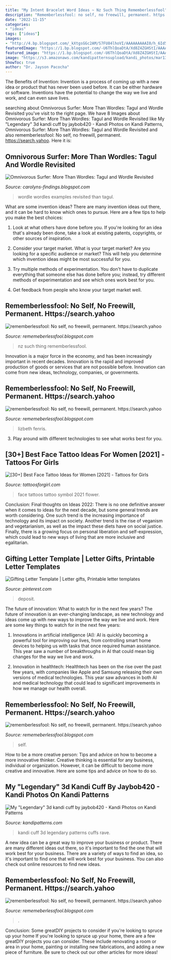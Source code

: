 ```yaml
---
title: "My Intent Bracelet Word Ideas ~ Nz Such Thing Rememberlessfool"
description: "Rememberlessfool: no self, no freewill, permanent. https://search.yahoo"
date: "2022-11-15"
categories:
- "ideas"
tags: ["ideas"]
images:
- "http://4.bp.blogspot.com/_kXtgsGGc2AM/S7FU84lhoVI/AAAAAAAAAI0/h_6Id5BJzQs/w1200-h630-p-k-no-nu/wordle.jpg"
featuredImage: "https://1.bp.blogspot.com/-U6ThlQoaDtA/Xd8Z4ZGHStI/AAAAAAAAbjo/_4DCsnRQQ_QmusNIbUK-RzHl0ScQ9LOlACLcBGAsYHQ/w1200-h630-p-k-no-nu/Untitled27.png"
featured_image: "https://1.bp.blogspot.com/-U6ThlQoaDtA/Xd8Z4ZGHStI/AAAAAAAAbjo/_4DCsnRQQ_QmusNIbUK-RzHl0ScQ9LOlACLcBGAsYHQ/w1200-h630-p-k-no-nu/Untitled27.png"
image: "https://s3.amazonaws.com/kandipatternsupload/kandi_photos/mar13/372013909411215388.jpg"
ShowToc: true
author: "Dr. Jayson Pacocha"
---
```



The Benefits of Invention:
Invention is a process of coming up with a new idea or product that has never been used before. It can be either hardware or software. Inventions have the potential to change the way we live and work, and can even save lives.

	

		
searching about Omnivorous Surfer: More Than Wordles: Tagul and Wordle Revisited you've visit to the right page. We have 8 Images about Omnivorous Surfer: More Than Wordles: Tagul and Wordle Revisited like My &quot;Legendary&quot; 3d kandi cuff by jaybob420 - Kandi Photos on Kandi Patterns, Omnivorous Surfer: More Than Wordles: Tagul and Wordle Revisited and also rememberlessfool: No self, no freewill, permanent. https://search.yahoo. Here it is:
		
    
## Omnivorous Surfer: More Than Wordles: Tagul And Wordle Revisited

<img loading=lazy src="http://4.bp.blogspot.com/_kXtgsGGc2AM/S7FU84lhoVI/AAAAAAAAAI0/h_6Id5BJzQs/w1200-h630-p-k-no-nu/wordle.jpg" onerror="this.onerror=null;this.src='https://tse1.mm.bing.net/th?id=OIP.NazJJqcw0Cb7XXnhkeX62gHaEk&amp;pid=15.1';" alt="Omnivorous Surfer: More Than Wordles: Tagul and Wordle Revisited">

_Source: carolyns-findings.blogspot.com_

>wordle wordles examples revisited than tagul. 

	

What are some invention ideas?
There are many invention ideas out there, and it can be hard to know which ones to pursue. Here are a few tips to help you make the best choices:
1. Look at what others have done before you. If you're looking for an idea that's already been done, take a look at existing patents, copyrights, or other sources of inspiration.

2. Consider your target market. What is your target market? Are you looking for a specific audience or market? This will help you determine which invention ideas might be most successful for you.

3. Try multiple methods of experimentation. You don't have to duplicate everything that someone else has done before you; instead, try different methods of experimentation and see which ones work best for you.

4. Get feedback from people who know your target market well.

    
## Rememberlessfool: No Self, No Freewill, Permanent. Https://search.yahoo

<img loading=lazy src="https://1.bp.blogspot.com/-nV-fPdAEH0U/XkYH4nhxf_I/AAAAAAAActM/ibGeLPk5BU0HudapTvBMoHzwJmpMrrFWQCLcBGAsYHQ/s1600/Untitled446.png" onerror="this.onerror=null;this.src='https://tse4.mm.bing.net/th?id=OIP.qw5uBR4u43gapQj71415oQHaEK&amp;pid=15.1';" alt="rememberlessfool: No self, no freewill, permanent. https://search.yahoo">

_Source: rememeberlessfool.blogspot.com_

>nz such thing rememberlessfool. 

	

Innovation is a major force in the economy, and has been increasingly important in recent decades. Innovation is the rapid and improved production of goods or services that are not possible before. Innovation can come from new ideas, technology, companies, or governments.

    
## Rememberlessfool: No Self, No Freewill, Permanent. Https://search.yahoo

<img loading=lazy src="https://staticdelivery.nexusmods.com/images/728/thumbnails/30938655-1503723978.jpg" onerror="this.onerror=null;this.src='https://tse1.mm.bing.net/th?id=OIP.DzzTbOvrO7S6yakSkUa5lQAAAA&amp;pid=15.1';" alt="rememberlessfool: No self, no freewill, permanent. https://search.yahoo">

_Source: rememeberlessfool.blogspot.com_

>lizbeth fenris. 

	

3. Play around with different technologies to see what works best for you. 

    
## [30+] Best Face Tattoo Ideas For Women [2021] - Tattoos For Girls

<img loading=lazy src="https://www.tattoosforgirl.com/wp-content/uploads/2020/07/face-tattoos-for-women-11.jpg" onerror="this.onerror=null;this.src='https://tse4.mm.bing.net/th?id=OIP.17HEySpYfRxpLsi5EexrZwHaHa&amp;pid=15.1';" alt="[30+] Best Face Tattoo Ideas for Women [2021] - Tattoos for Girls">

_Source: tattoosforgirl.com_

>face tattoos tattoo symbol 2021 flower. 

	

Conclusion:
Final thoughts on Ideas 2022:
There is no one definitive answer when it comes to ideas for the next decade, but some general trends are worth considering. One such trend is the increasing importance of technology and its impact on society. Another trend is the rise of veganism and vegetarianism, as well as the impact these diets have on social justice. Finally, there is a growing focus on personal liberation and self-expression, which could lead to new ways of living that are more inclusive and egalitarian.

    
## Gifting Letter Template | Letter Gifts, Printable Letter Templates

<img loading=lazy src="https://i.pinimg.com/736x/a5/54/ab/a554ab137cd41f3e68614825b6694df2.jpg" onerror="this.onerror=null;this.src='https://tse4.mm.bing.net/th?id=OIP.r7skRnuSfUIRq4qSemyrlQHaI4&amp;pid=15.1';" alt="Gifting Letter Template | Letter gifts, Printable letter templates">

_Source: pinterest.com_

>deposit. 

	

The future of innovation: What to watch for in the next few years?
The future of innovation is an ever-changing landscape, as new technology and ideas come up with new ways to improve the way we live and work. Here are some key things to watch for in the next few years: 
1. Innovations in artificial intelligence (AI): AI is quickly becoming a powerful tool for improving our lives, from controlling smart home devices to helping us with tasks that once required human assistance. This year saw a number of breakthroughs in AI that could mean big changes for the way we live and work. 

2. Innovation in healthtech: Healthtech has been on the rise over the past few years, with companies like Apple and Samsung releasing their own versions of medical technologies. This year saw advances in both AI and medical technology that could lead to significant improvements in how we manage our health overall. 


    
## Rememberlessfool: No Self, No Freewill, Permanent. Https://search.yahoo

<img loading=lazy src="https://1.bp.blogspot.com/-7cLEnkexzog/XkB9vBeaKGI/AAAAAAAAciI/ukkE_ZO-cQ4WGfme7TPWWnSuMUXSHzZNwCLcBGAsYHQ/s1600/Untitled411.png" onerror="this.onerror=null;this.src='https://tse1.mm.bing.net/th?id=OIP.i6bL8KJgbW0F794Gw7XgrgHaEK&amp;pid=15.1';" alt="rememberlessfool: No self, no freewill, permanent. https://search.yahoo">

_Source: rememeberlessfool.blogspot.com_

>self. 

	

How to be a more creative person: Tips and advice on how to become a more innovative thinker.
Creative thinking is essential for any business, individual or organization. However, it can be difficult to become more creative and innovative. Here are some tips and advice on how to do so.

    
## My &quot;Legendary&quot; 3d Kandi Cuff By Jaybob420 - Kandi Photos On Kandi Patterns

<img loading=lazy src="https://s3.amazonaws.com/kandipatternsupload/kandi_photos/mar13/372013909411215388.jpg" onerror="this.onerror=null;this.src='https://tse3.mm.bing.net/th?id=OIP.y6r2KBCMzMC4p_1IBJ4B3gHaFk&amp;pid=15.1';" alt="My &quot;Legendary&quot; 3d kandi cuff by jaybob420 - Kandi Photos on Kandi Patterns">

_Source: kandipatterns.com_

>kandi cuff 3d legendary patterns cuffs rave. 

	

A new idea can be a great way to improve your business or product. There are many different ideas out there, so it's important to find the one that will work best for your business. There are a variety of ways to find an idea, so it's important to find one that will work best for your business. You can also check out online resources to find new ideas.

    
## Rememberlessfool: No Self, No Freewill, Permanent. Https://search.yahoo

<img loading=lazy src="https://1.bp.blogspot.com/-U6ThlQoaDtA/Xd8Z4ZGHStI/AAAAAAAAbjo/_4DCsnRQQ_QmusNIbUK-RzHl0ScQ9LOlACLcBGAsYHQ/w1200-h630-p-k-no-nu/Untitled27.png" onerror="this.onerror=null;this.src='https://tse3.mm.bing.net/th?id=OIP.kDKNfe5q211Mz4NmgKGKMwHaD4&amp;pid=15.1';" alt="rememberlessfool: No self, no freewill, permanent. https://search.yahoo">

_Source: rememeberlessfool.blogspot.com_

>. 

	

Conclusion: Some greatDIY projects to consider if you're looking to spruce up your home
If you're looking to spruce up your home, there are a few greatDIY projects you can consider. These include renovating a room or area in your home, painting or installing new fabrications, and adding a new piece of furniture. Be sure to check out our other articles for more ideas!

